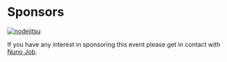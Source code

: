 # Sponsors

<a href="http://nodejitsu.com"><img src="/img/sponsors/nodejitsu.png" alt="nodejitsu"></a>

If you have any interest in sponsoring this event please get in contact with <a href="mailto:nunojobpinto@gmail.com">Nuno Job</a>.
